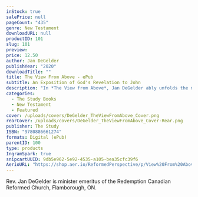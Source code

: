 ```yaml
---
inStock: true
salePrice: null
pageCount: "435"
genre: New Testament
downloadURL: null
productID: 101
slug: 101
preview: 
price: 12.50
author: Jan DeGelder
publishYear: "2020"
downloadTitle: ""
title: The View From Above - ePub
subtitle: An Exposition of God's Revelation to John
description: "In *The View from Above*, Jan DeGelder ably unfolds the meaning of Revelation's cosmic drama. Like the book of Revelation itself, this volume inspires hope and confidence. DeGelder is refreshingly honest about not having all the answers to this fascinating, 'noisy' book (as he likes to call it), and yet he demonstrates throughout just how clearly and directly Revelation speaks to the church of Christ today. In our post-Christian and secularized world, DeGelder's persistent focus on the reality that Christ has conquered, reigns on high, and is coming in victory provides deep comfort and hope."
categories:
  - The Study Books
  - New Testament
  - Featured
cover: /uploads/covers/DeGelder_TheViewFromAbove_Cover.png
rearCover: /uploads/covers/DeGelder_TheViewFromAbove_Cover-Rear.png
publisher: The Study
ISBN: "9780886661274"
formats: Digital (ePub)
parentID: 100
type: products
IngramSpark: true
snipcartUUID: 9db5e962-5e92-4535-a105-bea35cfc39f6
AerioURL: "https://shop.aer.io/ReformedPerspective/p/View%20From%20Above:%20An%20Exposition%20of%20God's%20Revelation/9780886661267-11971"
---
```

Rev. Jan DeGelder is minister emeritus of the Redemption Canadian Reformed Church, Flamborough, ON.
